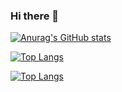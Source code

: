 ### Hi there 👋

<!--
**Curtis-Pollard-II/Curtis-Pollard-II** is a ✨ _special_ ✨ repository because its `README.md` (this file) appears on your GitHub profile.

Here are some ideas to get you started:

- 🔭 I’m currently working on ...
- 🌱 I’m currently learning ...
- 👯 I’m looking to collaborate on ...
- 🤔 I’m looking for help with ...
- 💬 Ask me about ...
- 📫 How to reach me: ...
- 😄 Pronouns: ...
- ⚡ Fun fact: ...
-->

[![Anurag's GitHub stats](https://github-readme-stats.vercel.app/api?username=curtis-pollard-II)](https://github.com/anuraghazra/github-readme-stats)

[![Top Langs](https://github-readme-stats.vercel.app/api/top-langs/?username=curtis-pollard-II)](https://github.com/curtis-pollard-II/github-readme-stats)

[![Top Langs](https://github-readme-stats.vercel.app/api/top-langs/?username=curtis-pollard-II&layout=compact)](https://github.com/curtis-pollard-II/github-readme-stats)
